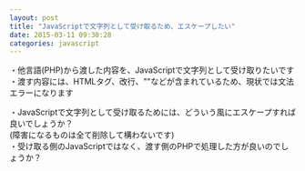 ```yaml
---
layout: post
title: "JavaScriptで文字列として受け取るため、エスケープしたい"
date: 2015-03-11 09:30:28
categories: javascript
---
```

<p>・他言語(PHP)から渡した内容を、JavaScriptで文字列として受け取りたいです<br>
・渡す内容には、HTMLタグ、改行、""などが含まれているため、現状では文法エラーになります</p>

<p>・JavaScriptで文字列として受け取るためには、どういう風にエスケープすれば良いでしょうか？<br>
(障害になるものは全て削除して構わないです)<br>
・受け取る側のJavaScriptではなく、渡す側のPHPで処理した方が良いのでしょうか？</p>
